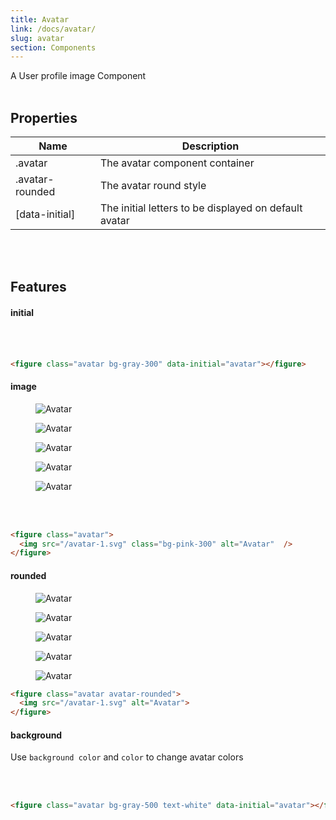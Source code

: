 ```yaml
---
title: Avatar
link: /docs/avatar/
slug: avatar
section: Components
---
```


A User profile image Component
<br>
<br>


## Properties
<table class="ro-table-group ro-table-group-outline">
  <thead>
    <tr>
      <th>Name</th>
      <th>Description</th>
    </tr>
  </thead>
  <tbody class="align-baseline">
    <tr>
      <td>.avatar</td>
      <td>
        The avatar component container
      </td>
    </tr>
    <tr>
      <td>.avatar-rounded</td>
      <td>
        The avatar round style
      </td>
    </tr>
    <tr>
      <td>[data-initial]</td>
      <td>
        The initial letters to be displayed on default avatar
      </td>
    </tr>
  </tbody>
</table>
<br>
<br>


## Features
#### initial
<figure class="avatar bg-gray-300" data-initial="avatar"></figure>
<br>
<br>

```html {}
<figure class="avatar bg-gray-300" data-initial="avatar"></figure>
```

#### image
<figure class="avatar m-2">
  <img src="/avatar-1.svg" class="bg-pink-300" alt="Avatar">
</figure>
<figure class="avatar m-2">
  <img src="/avatar-2.svg" class="bg-blue-300" alt="Avatar">
</figure>
<figure class="avatar m-2">
  <img src="/avatar-3.svg" class="bg-green-300" alt="Avatar">
</figure>
<figure class="avatar m-2">
  <img src="/avatar-4.svg" class="bg-red-300" alt="Avatar">
</figure>
<figure class="avatar m-2">
  <img src="/avatar-5.svg" class="bg-yellow-300" alt="Avatar">
</figure>
<br>
<br>

```html {}
<figure class="avatar">
  <img src="/avatar-1.svg" class="bg-pink-300" alt="Avatar"  />
</figure>
```


#### rounded
<figure class="avatar avatar-rounded m-2">
  <img src="/avatar-1.svg" class="bg-pink-300" alt="Avatar">
</figure>
<figure class="avatar avatar-rounded m-2">
  <img src="/avatar-2.svg" class="bg-blue-300" alt="Avatar">
</figure>
<figure class="avatar avatar-rounded m-2">
  <img src="/avatar-3.svg" class="bg-green-300" alt="Avatar">
</figure>
<figure class="avatar avatar-rounded m-2">
  <img src="/avatar-4.svg" class="bg-red-300" alt="Avatar">
</figure>
<figure class="avatar avatar-rounded m-2">
  <img src="/avatar-5.svg" class="bg-yellow-300" alt="Avatar">
</figure>

```html {}
<figure class="avatar avatar-rounded">
  <img src="/avatar-1.svg" alt="Avatar">
</figure>
```



#### background
Use `background color` and `color` to change avatar colors

<figure class="avatar bg-gray-500 text-white mx-2" data-initial="avatar"></figure>
<figure class="avatar bg-orange-500 text-white mx-2" data-initial="avatar"></figure>
<figure class="avatar bg-pink-500 text-white mx-2" data-initial="avatar"></figure>
<figure class="avatar bg-indigo-500 text-white mx-2" data-initial="avatar"></figure>
<figure class="avatar bg-primary-500 text-white mx-2" data-initial="avatar"></figure>
<br>
<br>

```html {}
<figure class="avatar bg-gray-500 text-white" data-initial="avatar"></figure>
```

